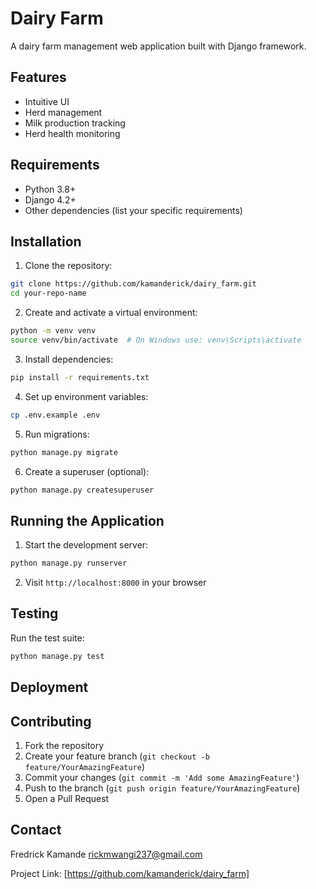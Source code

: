 # Dairy Farm

A dairy farm management web application built with Django framework.

## Features

- Intuitive  UI
- Herd management 
- Milk production tracking
- Herd health monitoring

## Requirements

- Python 3.8+
- Django 4.2+
- Other dependencies (list your specific requirements)

## Installation

1. Clone the repository:
```bash
git clone https://github.com/kamanderick/dairy_farm.git
cd your-repo-name
```

2. Create and activate a virtual environment:
```bash
python -m venv venv
source venv/bin/activate  # On Windows use: venv\Scripts\activate
```

3. Install dependencies:
```bash
pip install -r requirements.txt
```

4. Set up environment variables:
```bash
cp .env.example .env
```

5. Run migrations:
```bash
python manage.py migrate
```

6. Create a superuser (optional):
```bash
python manage.py createsuperuser
```

## Running the Application

1. Start the development server:
```bash
python manage.py runserver
```

2. Visit `http://localhost:8000` in your browser

## Testing

Run the test suite:
```bash
python manage.py test
```

## Deployment



## Contributing

1. Fork the repository
2. Create your feature branch (`git checkout -b feature/YourAmazingFeature`)
3. Commit your changes (`git commit -m 'Add some AmazingFeature'`)
4. Push to the branch (`git push origin feature/YourAmazingFeature`)
5. Open a Pull Request



## Contact

Fredrick Kamande rickmwangi237@gmail.com

Project Link: [https://github.com/kamanderick/dairy_farm]
